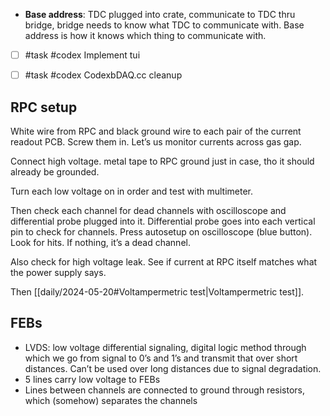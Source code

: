 - **Base address**: TDC plugged into crate, communicate to TDC thru bridge, bridge needs to know what TDC to communicate with. Base address is how it knows which thing to communicate with.
- [ ] #task #codex Implement tui
- [ ] #task #codex CodexbDAQ.cc cleanup


## RPC setup
White wire from RPC and black ground wire to each pair of the current readout PCB. Screw them in. Let’s us monitor currents across gas gap. 

Connect high voltage. metal tape to RPC ground just in case, tho it should already be grounded. 

Turn each low voltage on in order and test with multimeter.

Then check each channel for dead channels with oscilloscope and differential probe plugged into it. Differential probe goes into each vertical pin to check for channels. Press autosetup on oscilloscope (blue button). Look for hits. If nothing, it’s a dead channel.

Also check for high voltage leak. See if current at RPC itself matches what the power supply says.

Then [[daily/2024-05-20#Voltampermetric test|Voltampermetric test]].

## FEBs
- LVDS: low voltage differential signaling, digital logic method through which we go from signal to 0’s and 1’s and transmit that over short distances. Can’t be used over long distances due to signal degradation.
- 5 lines carry low voltage to FEBs
- Lines between channels are connected to ground through resistors, which (somehow) separates the channels